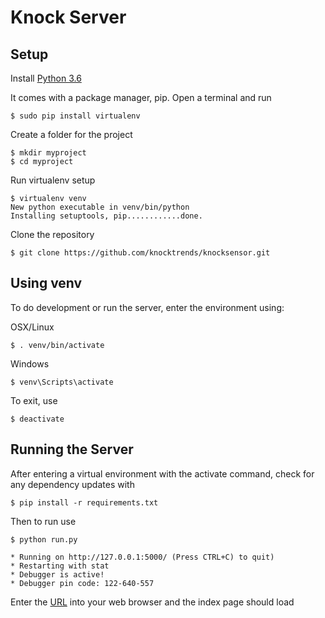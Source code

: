 # Knock Server

## Setup

Install [Python 3.6](https://www.python.org/downloads/)

It comes with a package manager, pip. Open a terminal and run 
```
$ sudo pip install virtualenv
```

Create a folder for the project
```
$ mkdir myproject
$ cd myproject
```

Run virtualenv setup
```
$ virtualenv venv
New python executable in venv/bin/python
Installing setuptools, pip............done.
```

Clone the repository
```
$ git clone https://github.com/knocktrends/knocksensor.git
```

## Using venv

To do development or run the server, enter the environment using:

OSX/Linux
```
$ . venv/bin/activate
```

Windows
```
$ venv\Scripts\activate
```

To exit, use
```
$ deactivate
```

## Running the Server
After entering a virtual environment with the activate command, check for any dependency updates with

```
$ pip install -r requirements.txt
```

Then to run use
```
$ python run.py

* Running on http://127.0.0.1:5000/ (Press CTRL+C) to quit)
* Restarting with stat
* Debugger is active!
* Debugger pin code: 122-640-557
```

Enter the [URL](http://127.0.0.1:5000/) into your web browser and the index page should load
